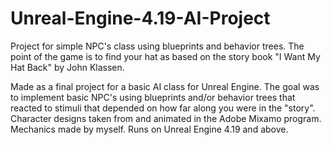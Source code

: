# Unreal-Engine-4.19-AI-Project
Project for simple NPC's class using blueprints and behavior trees. 
The point of the game is to find your hat as based on the story book "I Want My Hat Back" by John Klassen.

Made as a final project for a basic AI class for Unreal Engine.
The goal was to implement basic NPC's using blueprints and/or behavior trees that reacted to stimuli that 
depended on how far along you were in the "story".
Character designs taken from and animated in the Adobe Mixamo program.
Mechanics made by myself.
Runs on Unreal Engine 4.19 and above.
